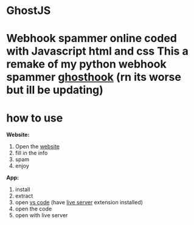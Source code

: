 # GhostJS
Webhook spammer online coded with Javascript html and css 
This a remake of my python webhook spammer [ghosthook](https://github.com/uiisback/ghosthook) (rn its worse but ill be updating)
=======================================================================================
how to use
========================================================================================
**Website:**
1. Open the [website]() 
2. fill in the info
3. spam
4. enjoy


**App:**


1. install
2. extract
3. open [vs code](https://code.visualstudio.com/download) (have [live server](https://marketplace.visualstudio.com/items?itemName=ritwickdey.LiveServer) extension installed)
4. open the code
5. open with live server
